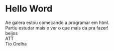 <!DOCTYPE html>

<html lang="pt-br">
<head>
    <meta charset="utf-10">
    <title>Título da página</title>
</head>
<body>
  <h1>Hello Word</h1>
 <p> Ae galera estou começando a programar em html.<br/> Partiu estudar mais e ver o que mais da pra fazer!
<br/>beijos 
<br/>ATT
<br/>Tio Orelha</p>
</body>
</html>
